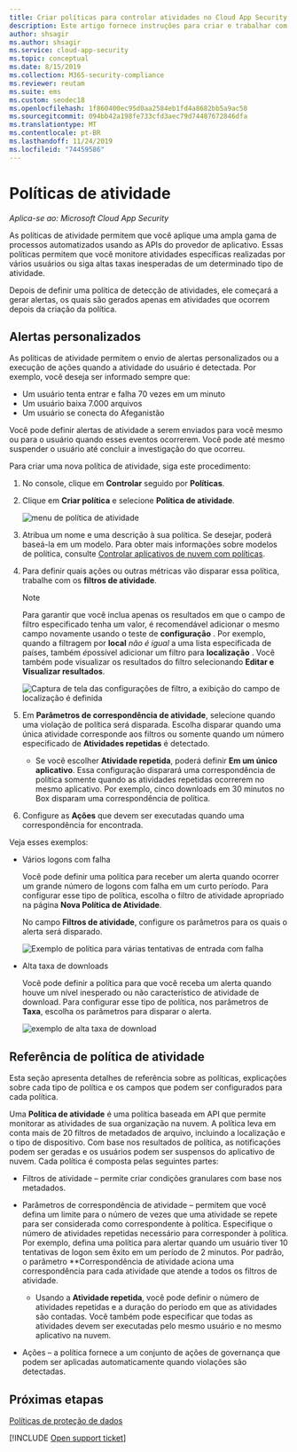 ```yaml
---
title: Criar políticas para controlar atividades no Cloud App Security
description: Este artigo fornece instruções para criar e trabalhar com políticas de atividade.
author: shsagir
ms.author: shsagir
ms.service: cloud-app-security
ms.topic: conceptual
ms.date: 8/15/2019
ms.collection: M365-security-compliance
ms.reviewer: reutam
ms.suite: ems
ms.custom: seodec18
ms.openlocfilehash: 1f860400ec95d0aa2584eb1fd4a8682bb5a9ac58
ms.sourcegitcommit: 094bb42a198fe733cfd3aec79d74487672846dfa
ms.translationtype: MT
ms.contentlocale: pt-BR
ms.lasthandoff: 11/24/2019
ms.locfileid: "74459586"
---
```

# <a name="activity-policies"></a>Políticas de atividade

*Aplica-se ao: Microsoft Cloud App Security*

As políticas de atividade permitem que você aplique uma ampla gama de processos automatizados usando as APIs do provedor de aplicativo. Essas políticas permitem que você monitore atividades específicas realizadas por vários usuários ou siga altas taxas inesperadas de um determinado tipo de atividade.

Depois de definir uma política de detecção de atividades, ele começará a gerar alertas, os quais são gerados apenas em atividades que ocorrem depois da criação da política.

## <a name="custom-alerts"></a>Alertas personalizados

As políticas de atividade permitem o envio de alertas personalizados ou a execução de ações quando a atividade do usuário é detectada. Por exemplo, você deseja ser informado sempre que:

- Um usuário tenta entrar e falha 70 vezes em um minuto
- Um usuário baixa 7.000 arquivos
- Um usuário se conecta do Afeganistão

Você pode definir alertas de atividade a serem enviados para você mesmo ou para o usuário quando esses eventos ocorrerem. Você pode até mesmo suspender o usuário até concluir a investigação do que ocorreu.

Para criar uma nova política de atividade, siga este procedimento:

1. No console, clique em **Controlar** seguido por **Políticas**.

2. Clique em **Criar política** e selecione **Política de atividade**.

     ![menu de política de atividade](./media/activity-policy-menu.png)

3. Atribua um nome e uma descrição à sua política. Se desejar, poderá baseá-la em um modelo. Para obter mais informações sobre modelos de política, consulte [Controlar aplicativos de nuvem com políticas](control-cloud-apps-with-policies.md).

4. Para definir quais ações ou outras métricas vão disparar essa política, trabalhe com os **filtros de atividade**.
    > [!NOTE]
    > Para garantir que você inclua apenas os resultados em que o campo de filtro especificado tenha um valor, é recomendável adicionar o mesmo campo novamente usando o teste de **configuração** . Por exemplo, quando a filtragem por **local** *não é igual* a uma lista especificada de países, também *é*possível adicionar um filtro para **localização** . Você também pode visualizar os resultados do filtro selecionando **Editar e Visualizar resultados**.
    >
    > ![Captura de tela das configurações de filtro, a exibição do campo de localização é definida](media/activity-example-location-isset.png)

5. Em **Parâmetros de correspondência de atividade**, selecione quando uma violação de política será disparada. Escolha disparar quando uma única atividade corresponde aos filtros ou somente quando um número especificado de **Atividades repetidas** é detectado.
    - Se você escolher **Atividade repetida**, poderá definir **Em um único aplicativo**. Essa configuração disparará uma correspondência de política somente quando as atividades repetidas ocorrerem no mesmo aplicativo. Por exemplo, cinco downloads em 30 minutos no Box disparam uma correspondência de política.

6. Configure as **Ações** que devem ser executadas quando uma correspondência for encontrada.

Veja esses exemplos:

- Vários logons com falha

     Você pode definir uma política para receber um alerta quando ocorrer um grande número de logons com falha em um curto período. Para configurar esse tipo de política, escolha o filtro de atividade apropriado na página **Nova Política de Atividade**.

     No campo **Filtros de atividade**, configure os parâmetros para os quais o alerta será disparado.

     ![Exemplo de política para várias tentativas de entrada com falha](./media/multiple-failed-log-on-attempts-policy-example.png "exemplo de política de várias tentativas de logon com falha")

- Alta taxa de downloads

     Você pode definir a política para que você receba um alerta quando houve um nível inesperado ou não característico de atividade de download. Para configurar esse tipo de política, nos parâmetros de **Taxa**, escolha os parâmetros para disparar o alerta.

     ![exemplo de alta taxa de download](./media/high-download-rate-example.png "exemplo de alta taxa de downloads")

## <a name="activity-policy-reference"></a>Referência de política de atividade

Esta seção apresenta detalhes de referência sobre as políticas, explicações sobre cada tipo de política e os campos que podem ser configurados para cada política.

Uma **Política de atividade** é uma política baseada em API que permite monitorar as atividades de sua organização na nuvem. A política leva em conta mais de 20 filtros de metadados de arquivo, incluindo a localização e o tipo de dispositivo. Com base nos resultados de política, as notificações podem ser geradas e os usuários podem ser suspensos do aplicativo de nuvem.
Cada política é composta pelas seguintes partes:

- Filtros de atividade – permite criar condições granulares com base nos metadados.

- Parâmetros de correspondência de atividade – permitem que você defina um limite para o número de vezes que uma atividade se repete para ser considerada como correspondente à política.  Especifique o número de atividades repetidas necessário para corresponder à política. Por exemplo, defina uma política para alertar quando um usuário tiver 10 tentativas de logon sem êxito em um período de 2 minutos. Por padrão, o parâmetro **Correspondência de atividade aciona uma correspondência para cada atividade que atende a todos os filtros de atividade.

  - Usando a **Atividade repetida**, você pode definir o número de atividades repetidas e a duração do período em que as atividades são contadas. Você também pode especificar que todas as atividades devem ser executadas pelo mesmo usuário e no mesmo aplicativo na nuvem.

- Ações – a política fornece a um conjunto de ações de governança que podem ser aplicadas automaticamente quando violações são detectadas.

## <a name="next-steps"></a>Próximas etapas

[Políticas de proteção de dados](data-protection-policies.md)

[!INCLUDE [Open support ticket](includes/support.md)]
